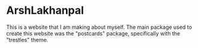 # ArshLakhanpal

This is a website that I am making about myself. The main package used to create this website was the "postcards" package, specifically with the "trestles" theme.  

